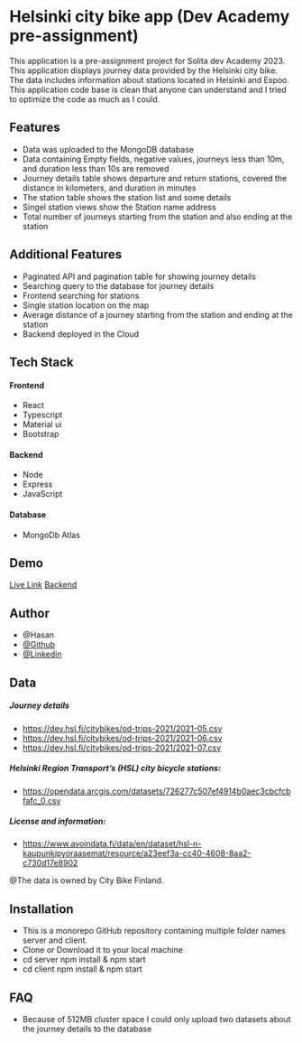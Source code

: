 
# Helsinki city bike app (Dev Academy pre-assignment)  


This application is a pre-assignment project for Solita dev Academy 2023. This application displays journey data provided by the Helsinki city bike. The data includes information about stations located in Helsinki and Espoo. This application code base is clean that anyone can understand and I tried to optimize the code as much as I could.
 

## Features

- Data was uploaded to the MongoDB database 
- Data containing Empty fields, negative values, journeys less than 10m, and duration less than 10s are removed 
- Journey details table shows  departure and return stations, covered the distance in kilometers, and duration in minutes
- The station table shows the station list and some details
- Singel station views show the Station name address
- Total number of journeys starting from the station and also ending at the station


## Additional Features

- Paginated API and pagination table for showing journey details 
- Searching query to the database for journey details
- Frontend searching for stations
- Single station location on the map
- Average distance of a journey starting from the station and ending at the station
- Backend deployed in the Cloud
## Tech Stack
 
#### Frontend
- React
- Typescript
- Material ui
- Bootstrap
#### Backend
- Node
- Express
- JavaScript

#### Database
- MongoDb Atlas 

## Demo

[Live Link](https://woltassignment.netlify.app/)
[Backend](https://helisinkicitybike.onrender.com/home/journey)


## Author
- @Hasan
- [@Github](https://github.com/hasanmd91?tab=repositories)
- [@Linkedin](https://www.linkedin.com/in/hasanmd91/?originalSubdomain=fi)


## Data


#####  Journey details
- https://dev.hsl.fi/citybikes/od-trips-2021/2021-05.csv
- https://dev.hsl.fi/citybikes/od-trips-2021/2021-06.csv
- https://dev.hsl.fi/citybikes/od-trips-2021/2021-07.csv

#####  Helsinki Region Transport’s (HSL) city bicycle stations: 
- https://opendata.arcgis.com/datasets/726277c507ef4914b0aec3cbcfcbfafc_0.csv


##### License and information: 
- https://www.avoindata.fi/data/en/dataset/hsl-n-kaupunkipyoraasemat/resource/a23eef3a-cc40-4608-8aa2-c730d17e8902

@The data is owned by City Bike Finland.
## Installation

- This is a monorepo GitHub repository containing multiple folder names server and client. 
- Clone or Download it to your local machine 
- cd server npm install & npm start
- cd client npm install & npm start





    
## FAQ

- Because of 512MB cluster space I could only upload two datasets about the journey details to the database 



